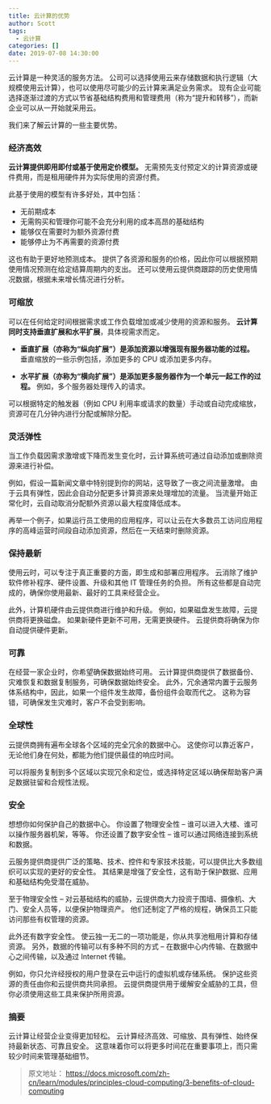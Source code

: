 ```yaml
---
title: 云计算的优势
author: Scott
tags:
  - 云计算
categories: []
date: 2019-07-08 14:30:00
---
```

云计算是一种灵活的服务方法。 公司可以选择使用云来存储数据和执行逻辑（大规模使用云计算），也可以使用尽可能少的云计算来满足业务需求。 现有企业可能选择逐渐过渡的方式以节省基础结构费用和管理费用（称为“提升和转移”），而新企业可以从一开始就采用云。

<!--more-->

我们来了解云计算的一些主要优势。

### 经济高效

**云计算提供即用即付或基于使用定价模型。** 无需预先支付预定义的计算资源或硬件费用，而是租用硬件并为实际使用的资源付费。

此基于使用的模型有许多好处，其中包括：
* 无前期成本
* 无需购买和管理你可能不会充分利用的成本高昂的基础结构
* 能够仅在需要时为额外资源付费
* 能够停止为不再需要的资源付费

这也有助于更好地预测成本。 提供了各资源和服务的价格，因此你可以根据预期使用情况预测在给定结算周期内的支出。 还可以使用云提供商跟踪的历史使用情况数据，根据未来增长情况进行分析。

### 可缩放

可以在任何给定时间根据需求或工作负载增加或减少使用的资源和服务。 **云计算同时支持垂直扩展和水平扩展**，具体视需求而定。

* **垂直扩展（亦称为“纵向扩展”）是添加资源以增强现有服务器功能的过程。** 垂直缩放的一些示例包括，添加更多的 CPU 或添加更多内存。

* **水平扩展（亦称为“横向扩展”）是添加更多服务器作为一个单元一起工作的过程。** 例如，多个服务器处理传入的请求。

可以根据特定的触发器（例如 CPU 利用率或请求的数量）手动或自动完成缩放，资源可在几分钟内进行分配或解除分配。

### 灵活弹性

当工作负载因需求激增或下降而发生变化时，云计算系统可通过自动添加或删除资源来进行补偿。

例如，假设一篇新闻文章中特别提到你的网站，这导致了一夜之间流量激增。 由于云具有弹性，因此会自动分配更多计算资源来处理增加的流量。 当流量开始正常化时，云自动取消分配额外资源以最大程度降低成本。

再举一个例子，如果运行员工使用的应用程序，可以让云在大多数员工访问应用程序的高峰运营时间段自动添加资源，然后在一天结束时删除资源。


### 保持最新
使用云时，可以专注于真正重要的方面，即生成和部署应用程序。 云消除了维护软件修补程序、硬件设置、升级和其他 IT 管理任务的负担。 所有这些都是自动完成的，确保你使用最新、最好的工具来经营企业。

此外，计算机硬件由云提供商进行维护和升级。 例如，如果磁盘发生故障，云提供商将更换磁盘。 如果新硬件更新不可用，无需更换硬件。 云提供商将确保为你自动提供硬件更新。

### 可靠
在经营一家企业时，你希望确保数据始终可用。 云计算提供商提供了数据备份、灾难恢复和数据复制服务，可确保数据始终安全。 此外，冗余通常内置于云服务体系结构中，因此，如果一个组件发生故障，备份组件会取而代之。 这称为容错，可确保发生灾难时，客户不会受到影响。

### 全球性
云提供商拥有遍布全球各个区域的完全冗余的数据中心。 这使你可以靠近客户，无论他们身在何处，都能为他们提供最佳的响应时间。

可以将服务复制到多个区域以实现冗余和定位，或选择特定区域以确保帮助客户满足数据驻留和合规性法规。

### 安全
想想你如何保护自己的数据中心。 你设置了物理安全性 – 谁可以进入大楼、谁可以操作服务器机架，等等。 你还设置了数字安全性 – 谁可以通过网络连接到系统和数据。

云服务提供商提供广泛的策略、技术、控件和专家技术技能，可以提供比大多数组织可以实现的更好的安全性。 其结果是增强了安全性，这有助于保护数据、应用和基础结构免受潜在威胁。

至于物理安全性 – 对云基础结构的威胁，云提供商大力投资于围墙、摄像机、大门、安全人员等，以便保护物理资产。 他们还制定了严格的规程，确保员工只能访问那些有权管理的资源。

此外还有数字安全性。 使云独一无二的一项功能是，你从共享池租用计算和存储资源。 另外，数据的传输可以有多种不同的方式 – 在数据中心内传输、在数据中心之间传输，以及通过 Internet 传输。

例如，你只允许经授权的用户登录在云中运行的虚拟机或存储系统。 保护这些资源的责任由你和云提供商共同承担。 云提供商提供用于缓解安全威胁的工具，但你必须使用这些工具来保护所用资源。

### 摘要
云计算让经营企业变得更加轻松。 云计算经济高效、可缩放、具有弹性、始终保持最新状态、可靠且安全。 这意味着你可以将更多时间花在重要事项上，而只需较少时间来管理基础细节。

> 原文地址：
> https://docs.microsoft.com/zh-cn/learn/modules/principles-cloud-computing/3-benefits-of-cloud-computing
